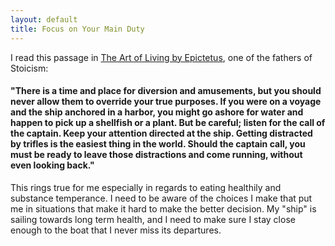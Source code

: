 ```yaml
---
layout: default
title: Focus on Your Main Duty
---
```

I read this passage in [The Art of Living by Epictetus](https://www.amazon.com/Art-Living-Epictetus/dp/1617207950), one of the fathers of Stoicism:

#### "There is a time and place for diversion and amusements, but you should never allow them to override your true purposes. If you were on a voyage and the ship anchored in a harbor, you might go ashore for water and happen to pick up a shellfish or a plant. But be careful; listen for the call of the captain. Keep your attention directed at the ship. Getting distracted by trifles is the easiest thing in the world. Should the captain call, you must be ready to leave those distractions and come running, without even looking back."

This rings true for me especially in regards to eating healthily and substance temperance. I need to be aware of the choices I make that put me in situations that make it hard to make the better decision. My "ship" is sailing towards long term health, and I need to make sure I stay close enough to the boat that I never miss its departures.
